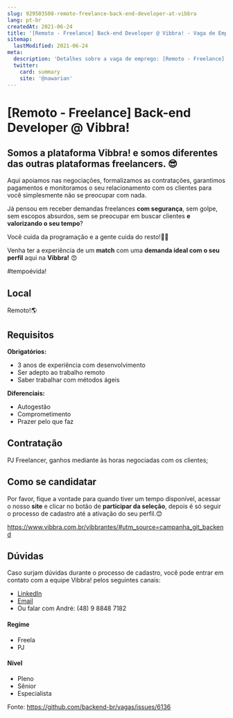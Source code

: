 ```yaml
---
slug: 929503508-remoto-freelance-back-end-developer-at-vibbra
lang: pt-br
createdAt: 2021-06-24
title: '[Remoto - Freelance] Back-end Developer @ Vibbra! - Vaga de Emprego'
sitemap:
  lastModified: 2021-06-24
meta:
  description: 'Detalhes sobre a vaga de emprego: [Remoto - Freelance] Back-end Developer @ Vibbra!'
  twitter:
    card: summary
    site: '@nawarian'
---
```


# [Remoto - Freelance] Back-end Developer @ Vibbra!

## Somos a plataforma Vibbra! e somos diferentes das outras plataformas freelancers. 😎

Aqui apoiamos nas negociações, formalizamos as contratações, garantimos pagamentos e monitoramos o seu relacionamento com os clientes para você simplesmente não se preocupar com nada.

Já pensou em receber demandas freelances **com segurança**, sem golpe, sem escopos absurdos, sem se preocupar em buscar clientes **e valorizando o seu tempo**?

Você cuida da programação e a gente cuida do resto!🤝😊

Venha ter a experiência de um **match** com uma **demanda ideal com o seu perfil** aqui na **Vibbra!** 😍

#tempoévida!

## Local

Remoto!🌎

## Requisitos

**Obrigatórios:**
- 3 anos de experiência com desenvolvimento
- Ser adepto ao trabalho remoto
- Saber trabalhar com métodos ágeis

**Diferenciais:**
- Autogestão
- Comprometimento
- Prazer pelo que faz

## Contratação

PJ Freelancer, ganhos mediante às horas negociadas com os clientes;

## Como se candidatar

Por favor, fique a vontade para quando tiver um tempo disponível, acessar o nosso **site** e clicar no botão de **participar da seleção**, depois é só seguir o processo de cadastro até a ativação do seu perfil.😊

https://www.vibbra.com.br/vibbrantes/#utm_source=campanha_git_backend

## Dúvidas

Caso surjam dúvidas durante o processo de cadastro, você pode entrar em contato com a equipe Vibbra! pelos seguintes canais:

- [LinkedIn](https://www.linkedin.com/in/vivian-vibbrante-847369200/)
- [Email](andre.nuernberg@vibbra.com.br)
- Ou falar com André: (48) 9 8848 7182

#### Regime
- Freela
- PJ

#### Nível
- Pleno
- Sênior
- Especialista


Fonte: https://github.com/backend-br/vagas/issues/6136